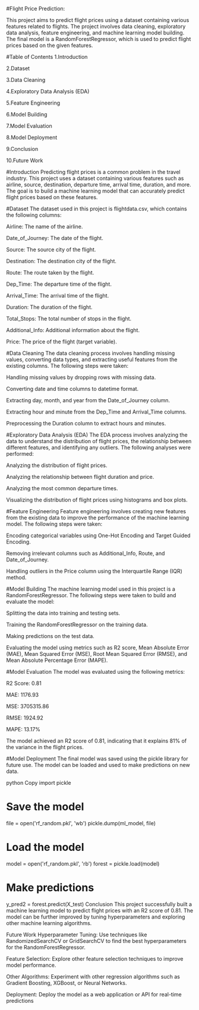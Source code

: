 #Flight Price Prediction:

This project aims to predict flight prices using a dataset containing various features related to flights. The project involves data cleaning, exploratory data analysis, feature engineering, and machine learning model building. The final model is a RandomForestRegressor, which is used to predict flight prices based on the given features.

#Table of Contents
1.Introduction

2.Dataset

3.Data Cleaning

4.Exploratory Data Analysis (EDA)

5.Feature Engineering

6.Model Building

7.Model Evaluation

8.Model Deployment

9.Conclusion

10.Future Work

#Introduction
Predicting flight prices is a common problem in the travel industry. This project uses a dataset containing various features such as airline, source, destination, departure time, arrival time, duration, and more. The goal is to build a machine learning model that can accurately predict flight prices based on these features.

#Dataset
The dataset used in this project is flightdata.csv, which contains the following columns:

Airline: The name of the airline.

Date_of_Journey: The date of the flight.

Source: The source city of the flight.

Destination: The destination city of the flight.

Route: The route taken by the flight.

Dep_Time: The departure time of the flight.

Arrival_Time: The arrival time of the flight.

Duration: The duration of the flight.

Total_Stops: The total number of stops in the flight.

Additional_Info: Additional information about the flight.

Price: The price of the flight (target variable).

#Data Cleaning
The data cleaning process involves handling missing values, converting data types, and extracting useful features from the existing columns. The following steps were taken:

Handling missing values by dropping rows with missing data.

Converting date and time columns to datetime format.

Extracting day, month, and year from the Date_of_Journey column.

Extracting hour and minute from the Dep_Time and Arrival_Time columns.

Preprocessing the Duration column to extract hours and minutes.

#Exploratory Data Analysis (EDA)
The EDA process involves analyzing the data to understand the distribution of flight prices, the relationship between different features, and identifying any outliers. The following analyses were performed:

Analyzing the distribution of flight prices.

Analyzing the relationship between flight duration and price.

Analyzing the most common departure times.

Visualizing the distribution of flight prices using histograms and box plots.

#Feature Engineering
Feature engineering involves creating new features from the existing data to improve the performance of the machine learning model. The following steps were taken:

Encoding categorical variables using One-Hot Encoding and Target Guided Encoding.

Removing irrelevant columns such as Additional_Info, Route, and Date_of_Journey.

Handling outliers in the Price column using the Interquartile Range (IQR) method.

#Model Building
The machine learning model used in this project is a RandomForestRegressor. The following steps were taken to build and evaluate the model:

Splitting the data into training and testing sets.

Training the RandomForestRegressor on the training data.

Making predictions on the test data.

Evaluating the model using metrics such as R2 score, Mean Absolute Error (MAE), Mean Squared Error (MSE), Root Mean Squared Error (RMSE), and Mean Absolute Percentage Error (MAPE).

#Model Evaluation
The model was evaluated using the following metrics:

R2 Score: 0.81

MAE: 1176.93

MSE: 3705315.86

RMSE: 1924.92

MAPE: 13.17%

The model achieved an R2 score of 0.81, indicating that it explains 81% of the variance in the flight prices.

#Model Deployment
The final model was saved using the pickle library for future use. The model can be loaded and used to make predictions on new data.

python
Copy
import pickle

# Save the model
file = open('rf_random.pkl', 'wb')
pickle.dump(ml_model, file)

# Load the model
model = open('rf_random.pkl', 'rb')
forest = pickle.load(model)

# Make predictions
y_pred2 = forest.predict(X_test)
Conclusion
This project successfully built a machine learning model to predict flight prices with an R2 score of 0.81. The model can be further improved by tuning hyperparameters and exploring other machine learning algorithms.

Future Work
Hyperparameter Tuning: Use techniques like RandomizedSearchCV or GridSearchCV to find the best hyperparameters for the RandomForestRegressor.

Feature Selection: Explore other feature selection techniques to improve model performance.

Other Algorithms: Experiment with other regression algorithms such as Gradient Boosting, XGBoost, or Neural Networks.

Deployment: Deploy the model as a web application or API for real-time predictions
